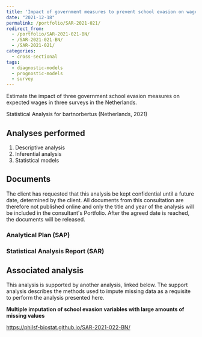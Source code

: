 ```yaml
---
title: 'Impact of government measures to prevent school evasion on wages in the Netherlands'
date: "2021-12-18"
permalink: /portfolio/SAR-2021-021/
redirect_from:
  - /portfolio/SAR-2021-021-BN/
  - /SAR-2021-021-BN/
  - /SAR-2021-021/
categories:
  - cross-sectional
tags:
  - diagnostic-models
  - prognostic-models
  - survey
---
```


Estimate the impact of three government school evasion measures on expected wages in three surveys in the Netherlands.

Statistical Analysis for bartnorbertus (Netherlands, 2021)
<!-- Technical Report for bartnorbertus (Netherlands, 2021) -->

## Analyses performed

1. Descriptive analysis
1. Inferential analysis
1. Statistical models

## Documents

The client has requested that this analysis be kept confidential until a future date, determined by the client.
All documents from this consultation are therefore not published online and only the title and year of the analysis will be included in the consultant's Portfolio.
After the agreed date is reached, the documents will be released.

<!-- The client has requested that this analysis be kept confidential. -->
<!-- All documents from this consultation are therefore not published online and only the title and year of the analysis will be included in the consultant's Portfolio. -->

### Analytical Plan (SAP)

<!-- - [PDF][sap] -->

### Statistical Analysis Report (SAR)

<!-- - [PDF][sar] -->

## Associated analysis

This analysis is supported by another analysis, linked below.
The support analysis describes the methods used to impute missing data as a requisite to perform the analysis presented here.

**Multiple imputation of school evasion variables with large amounts of missing values**

<https://philsf-biostat.github.io/SAR-2021-022-BN/>

<!-- --- -->

[sap]: /files/SAP-2021-021-BN-v01.pdf
[sar]: /files/SAR-2021-021-BN-v01.pdf
